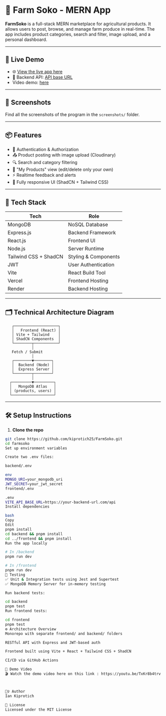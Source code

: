 # 🌽 Farm Soko - MERN App

**FarmSoko** is a full-stack MERN marketplace for agricultural products. It allows users to post, browse, and manage farm produce in real-time. The app includes product categories, search and filter, image upload, and a personal dashboard.

---

## 🚀 Live Demo

- 🌐 [View the live app here](https://farm-soko.vercel.app)  
- 🧠 Backend API: [API base URL](https://farm-soko-api.onrender.com)
-  Video demo: [here]( https://youtu.be/TxKr8b4trv0?feature=shared)
---

## 📸 Screenshots

Find all the screenshots of the program in the `screenshots/` folder.

---

## 📦 Features

- 🔐 Authentication & Authorization  
- 📤 Product posting with image upload (Cloudinary)  
- 🔍 Search and category filtering  
- 🧾 "My Products" view (edit/delete only your own)  
- ⚡ Realtime feedback and alerts  
- 📱 Fully responsive UI (ShadCN + Tailwind CSS)

---

## 🧪 Tech Stack

| Tech                   | Role                  |
|------------------------|-----------------------|
| MongoDB                | NoSQL Database        |
| Express.js             | Backend Framework     |
| React.js               | Frontend UI           |
| Node.js                | Server Runtime        |
| Tailwind CSS + ShadCN  | Styling & Components  |
| JWT                    | User Authentication   |
| Vite                   | React Build Tool      |
| Vercel                 | Frontend Hosting      |
| Render                 | Backend Hosting       |

---

## 🗂️ Technical Architecture Diagram

 

       ┌────────────────────┐
       │   Frontend (React) │
       │ Vite + Tailwind    │
       │ ShadCN Components  │
       └────────┬───────────┘
                │
       Fetch / Submit
                │
       ┌────────▼────────┐
       │  Backend (Node) │
       │  Express Server │
       └────────┬────────┘
                │
      ┌─────────▼─────────┐
      │   MongoDB Atlas   │
      │ (products, users) │
      └───────────────────┘



---

## 🛠️ Setup Instructions

1. **Clone the repo**

```bash
git clone https://github.com/kiprotich25/FarmSoko.git
cd farmsoko
Set up environment variables

Create two .env files:

backend/.env

env
MONGO_URI=your_mongodb_uri
JWT_SECRET=your_jwt_secret
frontend/.env

.env
VITE_API_BASE_URL=https://your-backend-url.com/api
Install dependencies

bash
Copy
Edit
pnpm install
cd backend && pnpm install
cd ../frontend && pnpm install
Run the app locally

# In /backend
pnpm run dev

# In /frontend
pnpm run dev
🔬 Testing
✅ Unit & Integration tests using Jest and Supertest
✅ MongoDB Memory Server for in-memory testing

Run backend tests:

cd backend
pnpm test
Run frontend tests:

cd frontend
pnpm test
⚙️ Architecture Overview
Monorepo with separate frontend/ and backend/ folders

RESTful API with Express and JWT-based auth

Frontend built using Vite + React + Tailwind CSS + ShadCN

CI/CD via GitHub Actions

🎥 Demo Video
🎬 Watch the demo video here on this link : https://youtu.be/TxKr8b4trv0?feature=shared



🙋‍♀️ Author
Ian Kiprotich

🏁 License
Licensed under the MIT License




